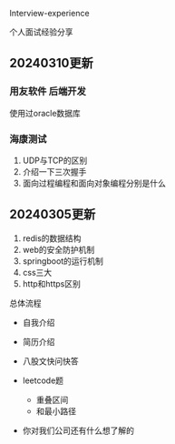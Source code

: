 Interview-experience

个人面试经验分享

## 20240310更新

### 用友软件 后端开发

使用过oracle数据库

### 海康测试

1. UDP与TCP的区别
2. 介绍一下三次握手
3. 面向过程编程和面向对象编程分别是什么

## 20240305更新

1. redis的数据结构
2. web的安全防护机制
3. springboot的运行机制
4. css三大
5. http和https区别

总体流程

- 自我介绍

- 简历介绍

- 八股文快问快答

- leetcode题

  - 重叠区间
  - 和最小路径

- 你对我们公司还有什么想了解的

  
